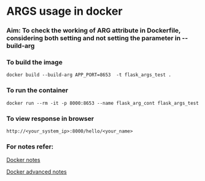 # ARGS usage in docker 

### Aim: To check the working of ARG attribute in Dockerfile, considering both setting and not setting the parameter in --build-arg

### To build the image

`docker build --build-arg APP_PORT=8653  -t flask_args_test .`

### To run the container

`docker run --rm -it -p 8000:8653 --name flask_arg_cont flask_args_test`

### To view response in browser

`http://<your_system_ip>:8000/hello/<your_name>`

### For notes refer:

[Docker notes](https://mr-horror-harry.notion.site/Harry-s-Docker-Docs-d252b1bba2ab42e084fcb7b2f970cf2b?pvs=4)

[Docker advanced notes](https://mr-horror-harry.notion.site/Docker-Advanced-9e3ec548158e4cd5b20601920e79d4fe?pvs=4)
